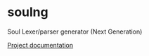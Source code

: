 # soulng
Soul Lexer/parser generator (Next Generation)

[Project documentation](https://slaakko.github.io/soulng/contents.html)
